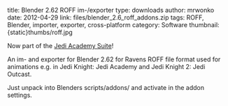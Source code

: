 title: Blender 2.62 ROFF im-/exporter
type: downloads
author: mrwonko
date: 2012-04-29
link: files/blender_2.6_roff_addons.zip
tags: ROFF, Blender, importer, exporter, cross-platform
category: Software
thumbnail: {static}thumbs/roff.jpg

Now part of the [Jedi Academy Suite]({filename}blendersuite.md)!



An im- and exporter for Blender 2.62 for Ravens ROFF file format used for animations e.g. in Jedi Knight: Jedi Academy and Jedi Knight 2: Jedi Outcast.

Just unpack into Blenders scripts/addons/ and activate in the addon settings.
